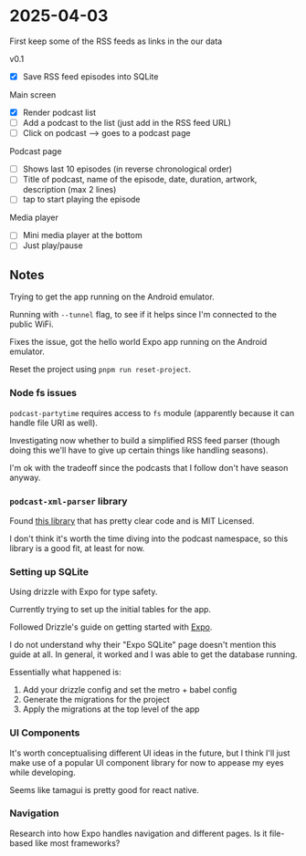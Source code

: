 # 2025-04-03

First keep some of the RSS feeds as links in the our data

v0.1

- [x] Save RSS feed episodes into SQLite

Main screen

- [x] Render podcast list
- [ ] Add a podcast to the list (just add in the RSS feed URL)
- [ ] Click on podcast --> goes to a podcast page

Podcast page

- [ ] Shows last 10 episodes (in reverse chronological order)
- [ ] Title of podcast, name of the episode, date, duration, artwork, description (max 2 lines)
- [ ] tap to start playing the episode

Media player

- [ ] Mini media player at the bottom
- [ ] Just play/pause

## Notes

Trying to get the app running on the Android emulator.

Running with `--tunnel` flag, to see if it helps since I'm connected to the
public WiFi.

Fixes the issue, got the hello world Expo app running on the Android emulator.

Reset the project using `pnpm run reset-project`.

### Node fs issues

`podcast-partytime` requires access to `fs` module (apparently because it can handle file URI as well).

Investigating now whether to build a simplified RSS feed parser
(though doing this we'll have to give up certain things like handling seasons).

I'm ok with the tradeoff since the podcasts that I follow don't have season anyway.

### `podcast-xml-parser` library

Found [this library](https://github.com/krestaino/podcast-xml-parser) that
has pretty clear code and is MIT Licensed.

I don't think it's worth the time diving into the podcast namespace, so this library is a good fit, at least for now.

### Setting up SQLite

Using drizzle with Expo for type safety.

Currently trying to set up the initial tables for the app.

Followed Drizzle's guide on getting started with [Expo](https://orm.drizzle.team/docs/get-started/expo-new).

I do not understand why their "Expo SQLite" page doesn't mention this guide at all.
In general, it worked and I was able to get the database running.

Essentially what happened is:

1. Add your drizzle config and set the metro + babel config
2. Generate the migrations for the project
3. Apply the migrations at the top level of the app

### UI Components

It's worth conceptualising different UI ideas in the future, but I think I'll just make use of a popular UI component library for now to appease my eyes while developing.

Seems like tamagui is pretty good for react native.

### Navigation

Research into how Expo handles navigation and different pages.
Is it file-based like most frameworks?